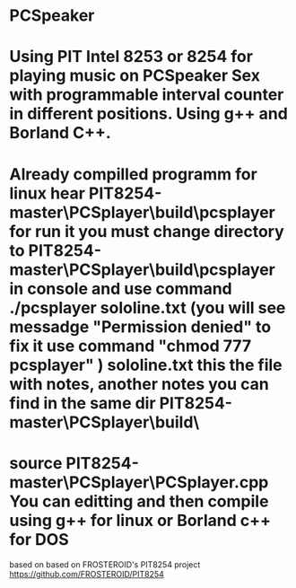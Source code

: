 # PCSpeaker
Using PIT  Intel 8253 or 8254 for playing music on PCSpeaker
Sex with programmable interval counter in different positions. Using g++ and Borland C++.
===============================================================================================
Already compilled programm for linux hear PIT8254-master\PCSplayer\build\pcsplayer
for run it you must change directory to PIT8254-master\PCSplayer\build\pcsplayer in console
and use command ./pcsplayer sololine.txt (you will see messadge "Permission denied" to fix it use command "chmod 777 pcsplayer" )
sololine.txt this the file with notes, another notes you can find in the same dir PIT8254-master\PCSplayer\build\
==============================================================
source PIT8254-master\PCSplayer\PCSplayer.cpp
You can editting and then compile using g++ for linux or Borland c++ for DOS
====================================================

based on based on FROSTEROID's PIT8254 project
https://github.com/FROSTEROID/PIT8254